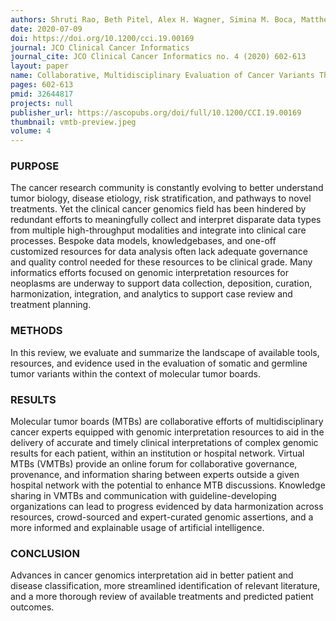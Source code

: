```yaml
---
authors: Shruti Rao, Beth Pitel, Alex H. Wagner, Simina M. Boca, Matthew McCoy, Ian King, Samir Gupta, Ben Ho Park, Jeremy L. Warner, James Chen, Peter K. Rogan, Debyani Chakravarty, Malachi Griffith, Obi L. Griffith, Subha Madhavan
date: 2020-07-09
doi: https://doi.org/10.1200/cci.19.00169
journal: JCO Clinical Cancer Informatics
journal_cite: JCO Clinical Cancer Informatics no. 4 (2020) 602-613
layout: paper
name: Collaborative, Multidisciplinary Evaluation of Cancer Variants Through Virtual Molecular Tumor Boards Informs Local Clinical Practices
pages: 602-613
pmid: 32644817
projects: null
publisher_url: https://ascopubs.org/doi/full/10.1200/CCI.19.00169
thumbnail: vmtb-preview.jpeg
volume: 4
---
```

### PURPOSE

The cancer research community is constantly evolving to better understand tumor biology, disease etiology, risk stratification, and pathways to novel treatments. Yet the clinical cancer genomics field has been hindered by redundant efforts to meaningfully collect and interpret disparate data types from multiple high-throughput modalities and integrate into clinical care processes. Bespoke data models, knowledgebases, and one-off customized resources for data analysis often lack adequate governance and quality control needed for these resources to be clinical grade. Many informatics efforts focused on genomic interpretation resources for neoplasms are underway to support data collection, deposition, curation, harmonization, integration, and analytics to support case review and treatment planning.

### METHODS

In this review, we evaluate and summarize the landscape of available tools, resources, and evidence used in the evaluation of somatic and germline tumor variants within the context of molecular tumor boards.

### RESULTS

Molecular tumor boards (MTBs) are collaborative efforts of multidisciplinary cancer experts equipped with genomic interpretation resources to aid in the delivery of accurate and timely clinical interpretations of complex genomic results for each patient, within an institution or hospital network. Virtual MTBs (VMTBs) provide an online forum for collaborative governance, provenance, and information sharing between experts outside a given hospital network with the potential to enhance MTB discussions. Knowledge sharing in VMTBs and communication with guideline-developing organizations can lead to progress evidenced by data harmonization across resources, crowd-sourced and expert-curated genomic assertions, and a more informed and explainable usage of artificial intelligence.

### CONCLUSION

Advances in cancer genomics interpretation aid in better patient and disease classification, more streamlined identification of relevant literature, and a more thorough review of available treatments and predicted patient outcomes.

